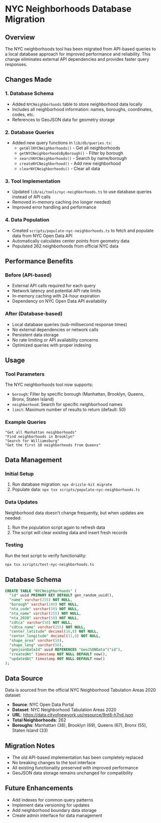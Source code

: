 # NYC Neighborhoods Database Migration

## Overview

The NYC neighborhoods tool has been migrated from API-based queries to a local database approach for improved performance and reliability. This change eliminates external API dependencies and provides faster query responses.

## Changes Made

### 1. Database Schema
- Added `NYCNeighborhoods` table to store neighborhood data locally
- Includes all neighborhood information: names, boroughs, coordinates, codes, etc.
- References to GeoJSON data for geometry storage

### 2. Database Queries
- Added new query functions in `lib/db/queries.ts`:
  - `getAllNYCNeighborhoods()` - Get all neighborhoods
  - `getNYCNeighborhoodsByBorough()` - Filter by borough
  - `searchNYCNeighborhoods()` - Search by name/borough
  - `createNYCNeighborhood()` - Add new neighborhood
  - `clearNYCNeighborhoods()` - Clear all data

### 3. Tool Implementation
- Updated `lib/ai/tools/nyc-neighborhoods.ts` to use database queries instead of API calls
- Removed in-memory caching (no longer needed)
- Improved error handling and performance

### 4. Data Population
- Created `scripts/populate-nyc-neighborhoods.ts` to fetch and populate data from NYC Open Data API
- Automatically calculates center points from geometry data
- Populated 262 neighborhoods from official NYC data

## Performance Benefits

### Before (API-based)
- External API calls required for each query
- Network latency and potential API rate limits
- In-memory caching with 24-hour expiration
- Dependency on NYC Open Data API availability

### After (Database-based)
- Local database queries (sub-millisecond response times)
- No external dependencies or network calls
- Persistent data storage
- No rate limiting or API availability concerns
- Optimized queries with proper indexing

## Usage

### Tool Parameters
The NYC neighborhoods tool now supports:
- `borough`: Filter by specific borough (Manhattan, Brooklyn, Queens, Bronx, Staten Island)
- `neighborhood`: Search for specific neighborhood names
- `limit`: Maximum number of results to return (default: 50)

### Example Queries
```
"Get all Manhattan neighborhoods"
"Find neighborhoods in Brooklyn"
"Search for Williamsburg"
"Get the first 10 neighborhoods from Queens"
```

## Data Management

### Initial Setup
1. Run database migration: `npx drizzle-kit migrate`
2. Populate data: `npx tsx scripts/populate-nyc-neighborhoods.ts`

### Data Updates
Neighborhood data doesn't change frequently, but when updates are needed:
1. Run the population script again to refresh data
2. The script will clear existing data and insert fresh records

### Testing
Run the test script to verify functionality:
```bash
npx tsx scripts/test-nyc-neighborhoods.ts
```

## Database Schema

```sql
CREATE TABLE "NYCNeighborhoods" (
  "id" uuid PRIMARY KEY DEFAULT gen_random_uuid(),
  "name" varchar(255) NOT NULL,
  "borough" varchar(100) NOT NULL,
  "nta_code" varchar(50) NOT NULL,
  "nta_name" varchar(255) NOT NULL,
  "nta_2020" varchar(50) NOT NULL,
  "cdtca" varchar(50) NOT NULL,
  "cdtca_name" varchar(255) NOT NULL,
  "center_latitude" decimal(10,8) NOT NULL,
  "center_longitude" decimal(11,8) NOT NULL,
  "shape_area" varchar(50),
  "shape_leng" varchar(50),
  "geojsonDataId" uuid REFERENCES "GeoJSONData"("id"),
  "createdAt" timestamp NOT NULL DEFAULT now(),
  "updatedAt" timestamp NOT NULL DEFAULT now()
);
```

## Data Source

Data is sourced from the official NYC Neighborhood Tabulation Areas 2020 dataset:
- **Source**: NYC Open Data Portal
- **Dataset**: NYC Neighborhood Tabulation Areas 2020
- **URL**: https://data.cityofnewyork.us/resource/9nt8-h7nd.json
- **Total Neighborhoods**: 262
- **Boroughs**: Manhattan (38), Brooklyn (69), Queens (67), Bronx (55), Staten Island (33)

## Migration Notes

- The old API-based implementation has been completely replaced
- No breaking changes to the tool interface
- All existing functionality preserved with improved performance
- GeoJSON data storage remains unchanged for compatibility

## Future Enhancements

- Add indexes for common query patterns
- Implement data versioning for updates
- Add neighborhood boundary data storage
- Create admin interface for data management 